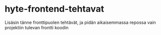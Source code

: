 # hyte-frontend-tehtavat

Lisäsin tänne fronttipuolen tehtävät, ja pidän aikaisemmassa repossa vain projektiin tulevan frontti koodin
